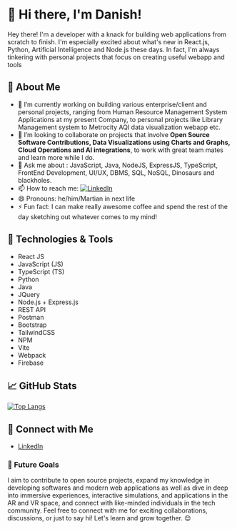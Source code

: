 # 👋 Hi there, I'm Danish!
Hey there! I'm a developer with a knack for building web applications from scratch to finish. I'm especially excited about what's new in  React.js, Python, Artificial Intelligence and Node.js these days.  In fact, I'm always tinkering with personal projects that focus on creating useful webapp and tools
## 🚀 About Me

- 🔭 I’m currently working on building various enterprise/client and personal projects, ranging from Human Resource Management System Applications at my present Company, to personal projects like Library Management system to Metrocity AQI data visualization webapp etc.
- 🤝 I’m looking to collaborate on projects that involve **Open Source Software Contributions, Data Visualizations using Charts and Graphs, Cloud Operations and AI integrations**, to work with great team mates and learn more while I do.
- 💬 Ask me about : JavaScript, Java, NodeJS, ExpressJS, TypeScript, FrontEnd Development, UI/UX,  DBMS, SQL, NoSQL,  Dinosaurs and blackholes.
- 📫 How to reach me:
 [![LinkedIn](https://img.shields.io/badge/LinkedIn-Connect-blue?style=for-the-badge&logo=linkedin)](https://www.linkedin.com/in/abdul-danish-38b5942a7)
- 😄 Pronouns: he/him/Martian in next life
- ⚡ Fun fact: I can make really awesome coffee and spend the rest of the day sketching out whatever comes to my mind!

## 🔧 Technologies & Tools

- React JS
- JavaScript (JS)
- TypeScript (TS)
- Python
- Java
- JQuery
- Node.js + Express.js
- REST API
- Postman
- Bootstrap
- TailwindCSS
- NPM
- Vite
- Webpack
- Firebase

## 📈 GitHub Stats

[![Top Langs](https://github-readme-stats.vercel.app/api/top-langs/?username=danishofcodes&layout=compact)](https://github.com/yourusername)

## 🤝 Connect with Me

- [LinkedIn](https://www.linkedin.com/in/abdul-danish-38b5942a7/)


### 🎯 Future Goals

I aim to contribute to open source projects, expand my knowledge in developing softwares and modern web applications as well as dive in deep into immersive experiences, interactive simulations, and applications in the AR and VR space, and connect with like-minded individuals in the tech community.
Feel free to connect with me for exciting collaborations, discussions, or just to say hi! Let's learn and grow together. 😊


<!---
danishofcodes/danishofcodes is a ✨ special ✨ repository because its `README.md` (this file) appears on your GitHub profile.
You can click the Preview link to take a look at your changes.
--->
